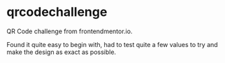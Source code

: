 # qrcodechallenge

QR Code challenge from frontendmentor.io.

Found it quite easy to begin with, had to test quite a few values to try and make the design as exact as possible.
